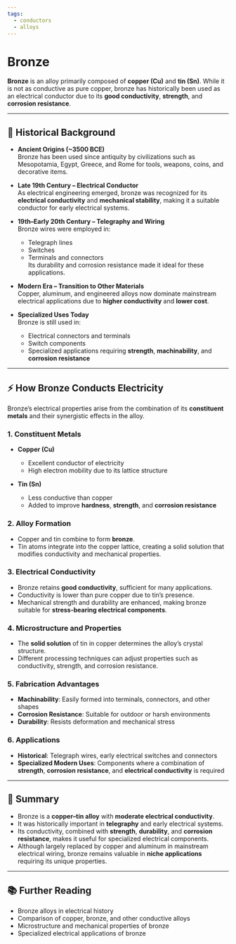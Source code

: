 ```yaml
---
tags:
  - conductors
  - alloys
---
```


# Bronze

**Bronze** is an alloy primarily composed of **copper (Cu)** and **tin (Sn)**. While it is not as conductive as pure copper, bronze has historically been used as an electrical conductor due to its **good conductivity**, **strength**, and **corrosion resistance**.

---

## 📜 Historical Background

- **Ancient Origins (~3500 BCE)**  
  Bronze has been used since antiquity by civilizations such as Mesopotamia, Egypt, Greece, and Rome for tools, weapons, coins, and decorative items.

- **Late 19th Century – Electrical Conductor**  
  As electrical engineering emerged, bronze was recognized for its **electrical conductivity** and **mechanical stability**, making it a suitable conductor for early electrical systems.

- **19th–Early 20th Century – Telegraphy and Wiring**  
  Bronze wires were employed in:
  - Telegraph lines  
  - Switches  
  - Terminals and connectors  
  Its durability and corrosion resistance made it ideal for these applications.

- **Modern Era – Transition to Other Materials**  
  Copper, aluminum, and engineered alloys now dominate mainstream electrical applications due to **higher conductivity** and **lower cost**.  

- **Specialized Uses Today**  
  Bronze is still used in:
  - Electrical connectors and terminals  
  - Switch components  
  - Specialized applications requiring **strength**, **machinability**, and **corrosion resistance**

---

## ⚡ How Bronze Conducts Electricity

Bronze’s electrical properties arise from the combination of its **constituent metals** and their synergistic effects in the alloy.

### 1. Constituent Metals

- **Copper (Cu)**  
  - Excellent conductor of electricity  
  - High electron mobility due to its lattice structure

- **Tin (Sn)**  
  - Less conductive than copper  
  - Added to improve **hardness**, **strength**, and **corrosion resistance**

### 2. Alloy Formation

- Copper and tin combine to form **bronze**.  
- Tin atoms integrate into the copper lattice, creating a solid solution that modifies conductivity and mechanical properties.

### 3. Electrical Conductivity

- Bronze retains **good conductivity**, sufficient for many applications.  
- Conductivity is lower than pure copper due to tin’s presence.  
- Mechanical strength and durability are enhanced, making bronze suitable for **stress-bearing electrical components**.

### 4. Microstructure and Properties

- The **solid solution** of tin in copper determines the alloy’s crystal structure.  
- Different processing techniques can adjust properties such as conductivity, strength, and corrosion resistance.

### 5. Fabrication Advantages

- **Machinability**: Easily formed into terminals, connectors, and other shapes  
- **Corrosion Resistance**: Suitable for outdoor or harsh environments  
- **Durability**: Resists deformation and mechanical stress

### 6. Applications

- **Historical**: Telegraph wires, early electrical switches and connectors  
- **Specialized Modern Uses**: Components where a combination of **strength**, **corrosion resistance**, and **electrical conductivity** is required

---

## 🧭 Summary

- Bronze is a **copper–tin alloy** with **moderate electrical conductivity**.  
- It was historically important in **telegraphy** and early electrical systems.  
- Its conductivity, combined with **strength**, **durability**, and **corrosion resistance**, makes it useful for specialized electrical components.  
- Although largely replaced by copper and aluminum in mainstream electrical wiring, bronze remains valuable in **niche applications** requiring its unique properties.

---

## 📚 Further Reading

- Bronze alloys in electrical history  
- Comparison of copper, bronze, and other conductive alloys  
- Microstructure and mechanical properties of bronze  
- Specialized electrical applications of bronze
